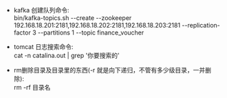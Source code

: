 - kafka 创建队列命令:<br>
bin/kafka-topics.sh --create --zookeeper 192.168.18.201:2181,192.168.18.202:2181,192.168.18.203:2181 --replication-factor 3 --partitions 1 --topic finance_voucher

- tomcat 日志搜索命令:<br>
cat -n catalina.out | grep '你要搜索的'

- rm删除目录及目录里的东西(-r 就是向下递归，不管有多少级目录，一并删除):<br>
rm -rf 目录名

